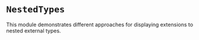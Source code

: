 # ``NestedTypes``

This module demonstrates different approaches for displaying extensions to nested external types.

